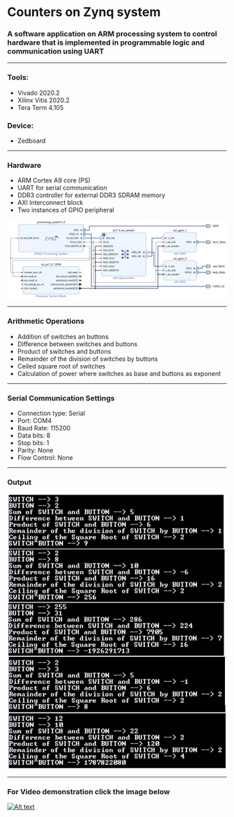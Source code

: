 # Counters on Zynq system
### A software application on ARM processing system to control hardware that is implemented in programmable logic and communication using UART
-------------------------------------------------------------------------------------------------------------------

### Tools:  	
* Vivado 2020.2  
* Xilinx Vitis 2020.2 
* Tera Term 4.105
### Device:
* Zedboard 
---------------------------------------------------------------------------------------------------------

### Hardware
* ARM Cortex A9 core (PS)
* UART for serial communication
* DDR3 controller for external DDR3 SDRAM memory
* AXI Interconnect block
* Two instances of GPIO peripheral

![](ResourceFiles/R3.PNG)

------------------------------------------------------------------------------------------------------------
### Arithmetic Operations
* Addition of switches an buttons
* Difference between switches and buttons
* Product of switches and buttons
* Remainder of the division of switches by buttons
* Ceiled square root of switches
* Calculation of power where switches as base and buttons as exponent
-------------------------------------------------------------------------------------------------------------
### Serial Communication Settings
* Connection type: Serial
* Port: COM4
* Baud Rate: 115200
* Data bits: 8
* Stop bits: 1
* Parity: None
* Flow Control: None
---------------------------------------------------------------------------------------------------------------
### Output
![](ResourceFiles/R4.PNG)

---------------------------------------------------------------------------------------------------------------
### For Video demonstration click the image below

[![Alt text](https://img.youtube.com/vi/l6kCm4nWI3M/0.jpg)](https://www.youtube.com/watch?v=l6kCm4nWI3M)


